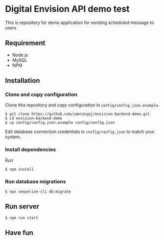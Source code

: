 # Digital Envision API demo test

This is repository for demo application for sending scheduled message to users

## Requirement

- Node.js
- MySQL
- NPM

## Installation

### Clone and copy configuration

Clone this repository and copy configuration in `config/config.json.example`.

```
$ git clone https://github.com/zamronypj/envision-backend-demo.git
$ cd envision-backend-demo
$ cp config/config.json.example config/config.json
```

Edit database connection credentials in `config/config.json` to match your system.

### Install dependencies

Run

```
$ npm install
```

### Run database migrations

```
$ npx sequelize-cli db:migrate
```

## Run server

```
$ npm run start
```

## Have fun